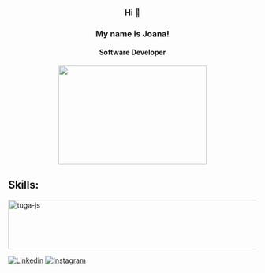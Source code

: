 <div align="center" >

### Hi 👋 ###
### My name is Joana! ###
#### Software Developer
</div>

<div align="center">
   


 <img width="300px" height="200px" src="https://github-readme-stats.vercel.app/api/top-langs/?username=joanacardosox&layout=compact&hide_border=true&title_color=00bfbf&text_color=00bfbf&bg_color=0d1117" />

</div>
<h2>Skills:</h2>
<img align="center" alt="tuga-js" height="100" width="600" src="https://skillicons.dev/icons?i=react,ts,styledcomponents,nodejs,tailwind,js,html,css,mongodb,vscode,vite" />

[![Linkedin](https://img.shields.io/badge/LinkedIn-0077B5?style=for-the-badge&logo=linkedin&logoColor=white)](https://www.linkedin.com/in/joana-maria-0a6137271/)
[![Instagram](https://img.shields.io/badge/Instagram-E4405F?style=for-the-badge&logo=instagram&logoColor=white)](https://www.instagram.com/joanaa.maria5/)

